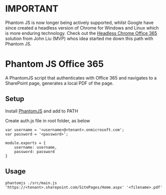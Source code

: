 # IMPORTANT 
Phantom JS is now longer being actively supported, whilst Google have since created a headless version of Chrome for Windows and Linux which is more enduring technology. Check out the [Headless Chrome Office 365](https://github.com/johnnliu/headless-chrome-o365) solution from John Liu (MVP) whos idea started me down this path with Phantom JS.

# Phantom JS Office 365

A PhantomJS script that authenticates with Office 365 and navigates to a SharePoint page, generates a local PDF of the page.

## Setup

Install [PhantomJS](http://phantomjs.org/) and add to PATH

Create auth.js file in root folder, as below

    var username = '<username>@<tenant>.onmicrosoft.com';
    var password = '<password>';

    module.exports = {
        username: username,
        password: password
    }

## Usage

    phantomjs ./src/main.js 'https://<tenant>.sharepoint.com/SitePages/Home.aspx' '<filename>.pdf'
